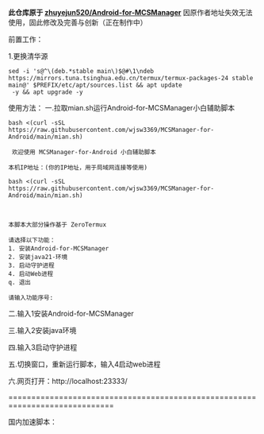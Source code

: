 **此仓库原于 [zhuyejun520/Android-for-MCSManager](https://github.com/zhuyejun520/Android-for-MCSManager)**
因原作者地址失效无法使用，固此修改及完善与创新（正在制作中）

前置工作：

1.更换清华源

```shell
sed -i 's@^\(deb.*stable main\)$@#\1\ndeb https://mirrors.tuna.tsinghua.edu.cn/termux/termux-packages-24 stable main@' $PREFIX/etc/apt/sources.list && apt update
 -y && apt upgrade -y
```

使用方法：
一.拉取mian.sh运行Android-for-MCSManager小白辅助脚本

```shell
bash <(curl -sSL https://raw.githubusercontent.com/wjsw3369/MCSManager-for-Android/main/mian.sh)
```

```shell
 欢迎使用 MCSManager-for-Android 小白辅助脚本
 
本机IP地址：(你的IP地址，用于局域网连接等使用)

bash <(curl -sSL https://raw.githubusercontent.com/wjsw3369/MCSManager-for-Android/main/mian.sh)



本脚本大部分操作基于 ZeroTermux

请选择以下功能：
1. 安装Android-for-MCSManager
2. 安装java21-环境
3. 启动守护进程
4. 启动Web进程
q. 退出

请输入功能序号:
```

二.输入1安装Android-for-MCSManager

三.输入2安装java环境

四.输入3启动守护进程

五.切换窗口，重新运行脚本，输入4启动web进程

六.网页打开：http://localhost:23333/

=============================================================================

国内加速脚本：
